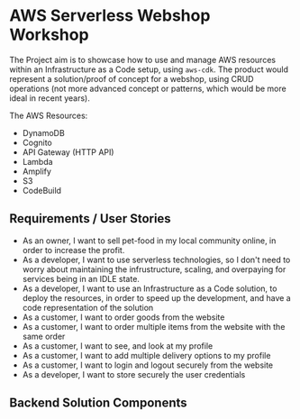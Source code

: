 # AWS Serverless Webshop Workshop
The Project aim is to showcase how to use and manage AWS resources within an Infrastructure as a Code setup, using `aws-cdk`. The product would represent a solution/proof of concept for a webshop, using CRUD operations (not more advanced concept or patterns, which would be more ideal in recent years).

The AWS Resources:
- DynamoDB
- Cognito
- API Gateway (HTTP API)
- Lambda
- Amplify
- S3
- CodeBuild

## Requirements / User Stories
- As an owner, I want to sell pet-food in my local community online, in order to increase the profit.
- As a developer, I want to use serverless technologies, so I don't need to worry about maintaining the infrustructure, scaling, and overpaying for services being in an IDLE state.
- As a developer, I want to use an Infrastructure as a Code solution, to deploy the resources, in order to speed up the development, and have a code representation of the solution
- As a customer, I want to order goods from the website
- As a customer, I want to order multiple items from the website with the same order
- As a customer, I want to see, and look at my profile
- As a customer, I want to add multiple delivery options to my profile
- As a customer, I want to login and logout securely from the website
- As a developer, I want to store securely the user credentials

## Backend Solution Components
